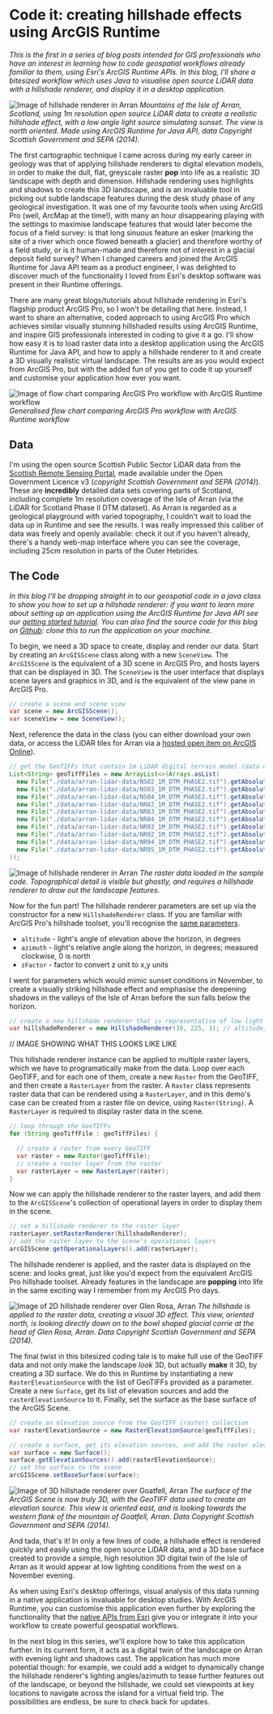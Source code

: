 # Code it: creating hillshade effects using ArcGIS Runtime #

*This is the first in a series of blog posts intended for GIS professionals who have an interest in learning how to code geospatial workflows already familiar to them, using Esri's ArcGIS Runtime APIs. In this blog, I'll share a bitesized workflow which uses Java to visualise open source LiDAR data with a hillshade renderer, and display it in a desktop application.*

![Image of hillshade renderer in Arran](HillshadeRendererOnArran.png)
*Mountains of the Isle of Arran, Scotland, using 1m resolution open source LiDAR data to create a realistic hillshade effect, with a low angle light source simulating sunset. The view is north oriented. Made using ArcGIS Runtime for Java API, data Copyright Scottish Government and SEPA (2014).*

The first cartographic technique I came across during my early career in geology was that of applying hillshade renderers to digital elevation models, in order to make the dull, flat, greyscale raster **pop** into life as a realistic 3D landscape with depth and dimension. Hillshade rendering uses highlights and shadows to create this 3D landscape, and is an invaluable tool in picking out subtle landscape features during the desk study phase of any geological investigation. It was one of my favourite tools when using ArcGIS Pro (well, ArcMap at the time!), with many an hour disappearing playing with the settings to maximise landscape features that would later become the focus of a field survey: is that long sinuous feature an esker (marking the site of a river which once flowed beneath a glacier) and therefore worthy of a field study, or is it human-made and therefore not of interest in a glacial deposit field survey? When I changed careers and joined the ArcGIS Runtime for Java API team as a product engineer, I was delighted to discover much of the functionality I loved from Esri's desktop software was present in their Runtime offerings.

There are many great blogs/tutorials about hillshade rendering in Esri's flagship product ArcGIS Pro, so I won't be detailing that here. Instead, I want to share an alternative, coded approach to using ArcGIS Pro which achieves similar visually stunning hillshaded results using ArcGIS Runtime, and inspire GIS professionals interested in coding to give it a go.  I'll show how easy it is to load raster data into a desktop application using the ArcGIS Runtime for Java API, and how to apply a hillshade renderer to it and create a 3D  visually realistic virtual landscape. The results are as you would expect from ArcGIS Pro, but with the added fun of you get to code it up yourself and customise your application how ever you want.

![Image of flow chart comparing ArcGIS Pro workflow with ArcGIS Runtime workflow](ArcGISProRuntimeComparisonArran.png)
*Generalised flow chart comparing ArcGIS Pro workflow with ArcGIS Runtime workflow*

## Data ##

I'm using the open source Scottish Public Sector LiDAR data from the [Scottish Remote Sensing Portal](https://remotesensingdata.gov.scot/), made available under the Open Government Licence v3 (*copyright Scottish Government and SEPA (2014)*). These are **incredibly** detailed data sets covering parts of Scotland, including complete 1m resolution coverage of the Isle of Arran (via the LiDAR for Scotland Phase II DTM dataset). As Arran is regarded as a geological playground with varied topography, I couldn't wait to load the data up in Runtime and see the results. I was really impressed this caliber of data was freely and openly available: check it out if you haven't already, there's a handy web-map interface where you can see the coverage, including 25cm resolution in parts of the Outer Hebrides.

## The Code ##

*In this blog I'll be dropping straight in to our geospatial code in a java class to show you how to set up a hillshade renderer: if you want to learn more about setting up an application using the ArcGIS Runtime for Java API see our [getting started tutorial](https://developers.arcgis.com/java/maps-2d/tutorials/display-a-map/). You can also find the source code for this blog on [Github](https://github.com/Rachael-E/arran-runtime-blog-post): clone this to run the application on your machine.*

To begin, we need a 3D space to create, display and render our data. Start by creating an `ArcGISScene` class along with a new `SceneView`. The `ArcGISScene` is the equivalent of a 3D scene in ArcGIS Pro, and hosts layers that can be displayed in 3D. The `SceneView` is the user interface that displays scene layers and graphics in 3D, and is the equivalent of the view pane in ArcGIS Pro.

```java
// create a scene and scene view
var scene = new ArcGISScene();
var sceneView = new SceneView();
```

Next, reference the data in the class (you can either download your own data, or access the LiDAR tiles for Arran via a [hosted open item on ArcGIS Online](https://arcgisruntime.maps.arcgis.com/home/item.html?id=ce99a45b9e664b4ebe3cb1cedf552b1d)).

```java
// get the GeoTIFFs that contain 1m LiDAR digital terrain model (data copyright Scottish Government and SEPA (2014)).
List<String> geoTiffFiles = new ArrayList<>(Arrays.asList(
  new File("./data/arran-lidar-data/NS02_1M_DTM_PHASE2.tif").getAbsolutePath(),
  new File("./data/arran-lidar-data/NS03_1M_DTM_PHASE2.tif").getAbsolutePath(),
  new File("./data/arran-lidar-data/NS04_1M_DTM_PHASE2.tif").getAbsolutePath(),
  new File("./data/arran-lidar-data/NR82_1M_DTM_PHASE2.tif").getAbsolutePath(),
  new File("./data/arran-lidar-data/NR83_1M_DTM_PHASE2.tif").getAbsolutePath(),
  new File("./data/arran-lidar-data/NR84_1M_DTM_PHASE2.tif").getAbsolutePath(),
  new File("./data/arran-lidar-data/NR93_1M_DTM_PHASE2.tif").getAbsolutePath(),
  new File("./data/arran-lidar-data/NR92_1M_DTM_PHASE2.tif").getAbsolutePath(),
  new File("./data/arran-lidar-data/NR94_1M_DTM_PHASE2.tif").getAbsolutePath(),
  new File("./data/arran-lidar-data/NR95_1M_DTM_PHASE2.tif").getAbsolutePath()
));
```
![Image of hillshade renderer in Arran](2DPreHillshadeArran.png)
*The raster data loaded in the sample code. Topographical detail is visible but ghostly, and requires a hillshade renderer to draw out the landscape features.*

Now for the fun part! The hillshade renderer parameters are set up via the constructor for a new `HillshadeRenderer` class. If you are familiar with ArcGIS Pro's hillshade toolset, you'll recognise the [same parameters](https://pro.arcgis.com/en/pro-app/latest/tool-reference/3d-analyst/how-hillshade-works.htm).
- `altitude` - light's angle of elevation above the horizon, in degrees
- `azimuth` - light's relative angle along the horizon, in degrees; measured clockwise, 0 is north
- `zFactor` - factor to convert z unit to x,y units

I went for parameters which would mimic sunset conditions in November, to create a visually striking hillshade effect and emphasise the deepening shadows in the valleys of the Isle of Arran before the sun falls below the horizon.

```java
// create a new hillshade renderer that is representative of low light conditions (at sunset) early November 2021 over Scotland
var hillshadeRenderer = new HillshadeRenderer(10, 225, 1); // altitude, azimuth, zFactor
```

// IMAGE SHOWING WHAT THIS LOOKS LIKE LIKE

This hillshade renderer instance can be applied to multiple raster layers, which we have to programatically make from the data. Loop over each GeoTIFF, and for each one of them, create a new `Raster` from the GeoTIFF, and then create a `RasterLayer` from the raster. A `Raster` class represents raster data that can be rendered using a `RasterLayer`, and in this demo's case can be created from a raster file on device, using `Raster(String)`. A `RasterLayer` is required to display raster data in the scene.

```java
// loop through the GeoTIFFs
for (String geoTiffFile : geoTiffFiles) {

  // create a raster from every GeoTIFF
  var raster = new Raster(geoTiffFile);
  // create a raster layer from the raster
  var rasterLayer = new RasterLayer(raster);
}
```

Now we can apply the hillshade renderer to the raster layers, and add them to the `ArcGISScene`'s collection of operational layers in order to display them in the scene.

```java
// set a hillshade renderer to the raster layer
rasterLayer.setRasterRenderer(hillshadeRenderer);
// add the raster layer to the scene's operational layers
arcGISScene.getOperationalLayers().add(rasterLayer);
```

The hillshade renderer is applied, and the raster data is displayed on the scene: and looks great, just like you'd expect from the equivalent ArcGIS Pro hillshade toolset. Already features in the landscape are **popping** into life in the same exciting way I remember from my ArcGIS Pro days.

![Image of 2D hillshade renderer over Glen Rosa, Arran](2DHillshadeRendererGlenRosa.png)
*The hillshade is applied to the raster data, creating a visual 3D effect. This view, oriented north, is looking directly down on to the bowl shaped glacial corrie at the head of Glen Rosa, Arran. Data Copyright Scottish Government and SEPA (2014).*

The final twist in this bitesized coding tale is to make full use of the GeoTIFF data and not only make the landscape *look* 3D, but actually **make** it 3D, by creating a 3D surface. We do this in Runtime by instantiating a new `RasterElevationSource` with the list of GeoTIFFs provided as a parameter. Create a new `Surface`, get its list of elevation sources and add the `rasterElevationSource` to it. Finally, set the surface as the base surface of the ArcGIS Scene.

```java
// create an elevation source from the GeoTIFF (raster) collection
var rasterElevationSource = new RasterElevationSource(geoTiffFiles);

// create a surface, get its elevation sources, and add the raster elevation source to the collection
var surface = new Surface();
surface.getElevationSources().add(rasterElevationSource);
// set the surface to the scene
arcGISScene.setBaseSurface(surface);
```

![Image of 3D hillshade renderer over Goatfell, Arran](3DSurfaceGoatFell.png)
*The surface of the ArcGIS Scene is now truly 3D, with the GeoTIFF data used to create an elevation source. This view is oriented east, and is looking towards the western flank of the mountain of Goatfell, Arran. Data Copyright Scottish Government and SEPA (2014).*

And tada, that's it! In only a few lines of code, a hillshade effect is rendered quickly and easily using the open source LiDAR data, and a 3D base surface created to provide a simple, high resolution 3D digital twin of the Isle of Arran as it would appear at low lighting conditions from the west on a November evening.

As when using Esri's desktop offerings, visual analysis of this data running in a native application is invaluable for desktop studies. With ArcGIS Runtime, you can customise this application even further by  exploring the functionality that the [native APIs from Esri](https://developers.arcgis.com/documentation/mapping-apis-and-services/apis-and-sdks/#native-apis) give you or integrate it into your workflow to create powerful geospatial workflows.

In the next blog in this series, we'll explore how to take this application further. In its current form, it acts as a digital twin of the landscape on Arran with evening light and shadows cast. The application has much more potential though: for example, we could add a widget to dynamically change the hillshade renderer's lighting angles/azimuth to tease further features out of the landscape, or beyond the hillshade, we could set viewpoints at key locations to navigate across the island for a virtual field trip. The possibilities are endless, be sure to check back for updates.
